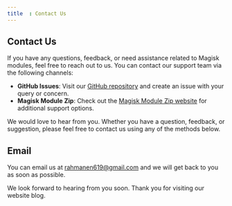 ```yaml
---
title  : Contact Us
---
```


## Contact Us

If you have any questions, feedback, or need assistance related to Magisk modules, feel free to reach out to us. You can contact our support team via the following channels:

- **GitHub Issues**: Visit our [GitHub repository](https://github.com/bestmagiskmodule) and create an issue with your query or concern.
- **Magisk Module Zip**: Check out the [Magisk Module Zip website](https://magiskflash.com) for additional support options.



We would love to hear from you. Whether you have a question, feedback, or suggestion, please feel free to contact us using any of the methods below.

## Email

You can email us at rahmanen619@gmail.com and we will get back to you as soon as possible.



We look forward to hearing from you soon. Thank you for visiting our website blog.

